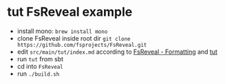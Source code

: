 # tut FsReveal example

* install mono: `brew install mono`
* clone FsReveal inside root dir `git clone https://github.com/fsprojects/FsReveal.git`
* edit `src/main/tut/index.md` according to [FsReveal - Formatting](http://fsprojects.github.io/FsReveal/formatting.html) and [tut](https://github.com/tpolecat/tut)
* run `tut` from sbt
* cd into `FsReveal`
* run `./build.sh`

